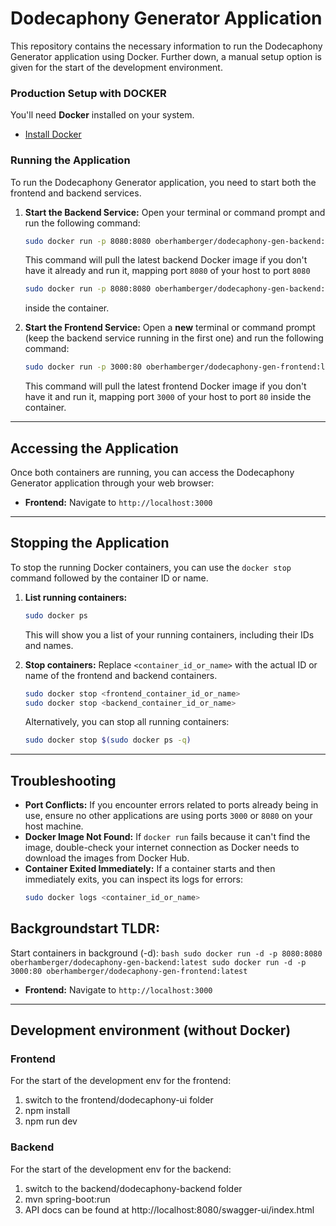 # Dodecaphony Generator Application

This repository contains the necessary information to run the Dodecaphony Generator application using Docker. Further down, a manual setup option is given for the start of the development environment.

### Production Setup with DOCKER

You'll need **Docker** installed on your system.
* [Install Docker](https://docs.docker.com/get-docker/)

### Running the Application

To run the Dodecaphony Generator application, you need to start both the frontend and backend services.

1.  **Start the Backend Service:**
    Open your terminal or command prompt and run the following command:

    ```bash
    sudo docker run -p 8080:8080 oberhamberger/dodecaphony-gen-backend:latest
    ```
    This command will pull the latest backend Docker image if you don't have it already and run it, mapping port `8080` of your host to port `8080`
    ```bash
    sudo docker run -p 8080:8080 oberhamberger/dodecaphony-gen-backend:latest
    ```
    inside the container.

3.  **Start the Frontend Service:**
    Open a **new** terminal or command prompt (keep the backend service running in the first one) and run the following command:

    ```bash
    sudo docker run -p 3000:80 oberhamberger/dodecaphony-gen-frontend:latest
    ```
    This command will pull the latest frontend Docker image if you don't have it and run it, mapping port `3000` of your host to port `80` inside the container.

---

## Accessing the Application

Once both containers are running, you can access the Dodecaphony Generator application through your web browser:

* **Frontend:** Navigate to `http://localhost:3000`

---

## Stopping the Application

To stop the running Docker containers, you can use the `docker stop` command followed by the container ID or name.

1.  **List running containers:**
    ```bash
    sudo docker ps
    ```
    This will show you a list of your running containers, including their IDs and names.

2.  **Stop containers:**
    Replace `<container_id_or_name>` with the actual ID or name of the frontend and backend containers.

    ```bash
    sudo docker stop <frontend_container_id_or_name>
    sudo docker stop <backend_container_id_or_name>
    ```
    Alternatively, you can stop all running containers:
    ```bash
    sudo docker stop $(sudo docker ps -q)
    ```

---

## Troubleshooting

* **Port Conflicts:** If you encounter errors related to ports already being in use, ensure no other applications are using ports `3000` or `8080` on your host machine.
* **Docker Image Not Found:** If `docker run` fails because it can't find the image, double-check your internet connection as Docker needs to download the images from Docker Hub.
* **Container Exited Immediately:** If a container starts and then immediately exits, you can inspect its logs for errors:
    ```bash
    sudo docker logs <container_id_or_name>
    ```

## Backgroundstart TLDR:
Start containers in background (-d):
    ```bash
    sudo docker run -d -p 8080:8080 oberhamberger/dodecaphony-gen-backend:latest
    sudo docker run -d -p 3000:80 oberhamberger/dodecaphony-gen-frontend:latest
    ```
* **Frontend:** Navigate to `http://localhost:3000`

---
## Development environment (without Docker)
### Frontend
For the start of the development env for the frontend:

1. switch to the frontend/dodecaphony-ui folder
2. npm install
3. npm run dev

### Backend
For the start of the development env for the backend:

1. switch to the backend/dodecaphony-backend folder
2. mvn spring-boot:run
3. API docs can be found at http://localhost:8080/swagger-ui/index.html
